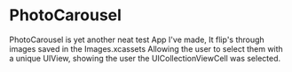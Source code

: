 # PhotoCarousel

PhotoCarousel is yet another neat test App I've made,
It flip's through images saved in the Images.xcassets
Allowing the user to select them with a unique UIView, showing the user the UICollectionViewCell was selected.